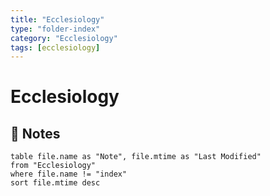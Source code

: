 ```yaml
---
title: "Ecclesiology"
type: "folder-index"
category: "Ecclesiology"
tags: [ecclesiology]
---
```


# Ecclesiology

## 📄 Notes
```dataview
table file.name as "Note", file.mtime as "Last Modified"
from "Ecclesiology"
where file.name != "index"
sort file.mtime desc
```
